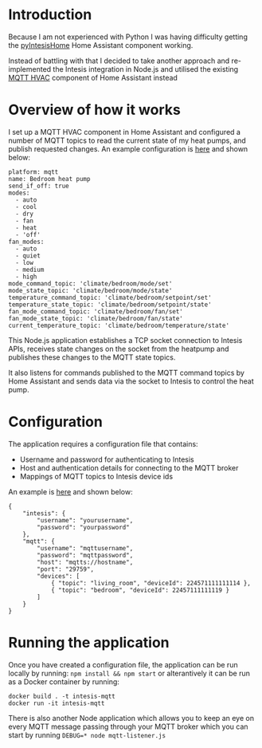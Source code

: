 # Introduction
Because I am not experienced with Python I was having difficulty getting the [pyIntesisHome](https://github.com/jnimmo/pyIntesisHome) Home Assistant component working. 

Instead of battling with that I decided to take another approach and re-implemented the Intesis integration in Node.js and utilised the existing [MQTT HVAC](https://www.home-assistant.io/components/climate.mqtt/) component of Home Assistant instead

# Overview of how it works
I set up a MQTT HVAC component in Home Assistant and configured a number of MQTT topics to read the current state of my heat pumps, and publish requested changes. An example configuration is [here](https://github.com/bradleyscott/home-automation/blob/master/homeassistant/climate/bedroom_ac.yaml) and shown below:
```
platform: mqtt
name: Bedroom heat pump
send_if_off: true
modes:
  - auto
  - cool
  - dry
  - fan
  - heat
  - 'off'
fan_modes:
  - auto
  - quiet
  - low
  - medium
  - high
mode_command_topic: 'climate/bedroom/mode/set'
mode_state_topic: 'climate/bedroom/mode/state'
temperature_command_topic: 'climate/bedroom/setpoint/set'
temperature_state_topic: 'climate/bedroom/setpoint/state'
fan_mode_command_topic: 'climate/bedroom/fan/set'
fan_mode_state_topic: 'climate/bedroom/fan/state'
current_temperature_topic: 'climate/bedroom/temperature/state'
```
This Node.js application establishes a TCP socket connection to Intesis APIs, receives state changes on the socket from the heatpump and publishes these changes to the MQTT state topics. 

It also listens for commands published to the MQTT command topics by Home Assistant and sends data via the socket to Intesis to control the heat pump.

# Configuration
The application requires a configuration file that contains:
* Username and password for authenticating to Intesis
* Host and authentication details for connecting to the MQTT broker
* Mappings of MQTT topics to Intesis device ids

An example is [here](https://github.com/bradleyscott/home-automation/blob/master/intesis_mqtt/config/default.json.example) and shown below:
```
{
    "intesis": {
        "username": "yourusername",
        "password": "yourpassword"
    },
    "mqtt": {
        "username": "mqttusername",
        "password": "mqttpassword",
        "host": "mqtts://hostname",
        "port": "29759",
        "devices": [
            { "topic": "living_room", "deviceId": 224571111111114 },
            { "topic": "bedroom", "deviceId": 22457111111119 }
        ]
    }
}
```
# Running the application
Once you have created a configuration file, the application can be run locally by running: ```npm install && npm start```
or alterantively it can be run as a Docker container by running:
```
docker build . -t intesis-mqtt
docker run -it intesis-mqtt
```
There is also another Node application which allows you to keep an eye on every MQTT message passing through your MQTT broker which you can start by running ```DEBUG=* node mqtt-listener.js```